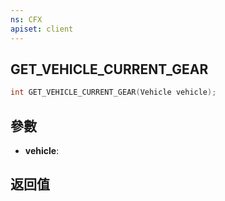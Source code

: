 ```yaml
---
ns: CFX
apiset: client
---
```

## GET_VEHICLE_CURRENT_GEAR

```c
int GET_VEHICLE_CURRENT_GEAR(Vehicle vehicle);
```


## 參數
* **vehicle**: 

## 返回值
